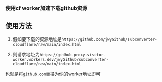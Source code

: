 ### 使用cf worker加速下载github资源

## 使用方法

1. 假如要下载的资源地址是`https://github.com/jwyGithub/subconverter-cloudflare/raw/main/index.html`

2. 则请求地址为`https://github-proxy.visitor-worker.workers.dev/jwyGithub/subconverter-cloudflare/raw/main/index.html`

也就是将`github.com`替换为你的worker地址即可
